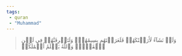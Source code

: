 ```yaml
---
tags: 
 - quran 
 - "Muhammad"
---
```


> وَلَوۡ نَشَآءُ لَأَرَيۡنَٰكَهُمۡ فَلَعَرَفۡتَهُم بِسِيمَٰهُمۡۚ وَلَتَعۡرِفَنَّهُمۡ فِي لَحۡنِ ٱلۡقَوۡلِۚ وَٱللَّهُ يَعۡلَمُ أَعۡمَٰلَكُمۡ
